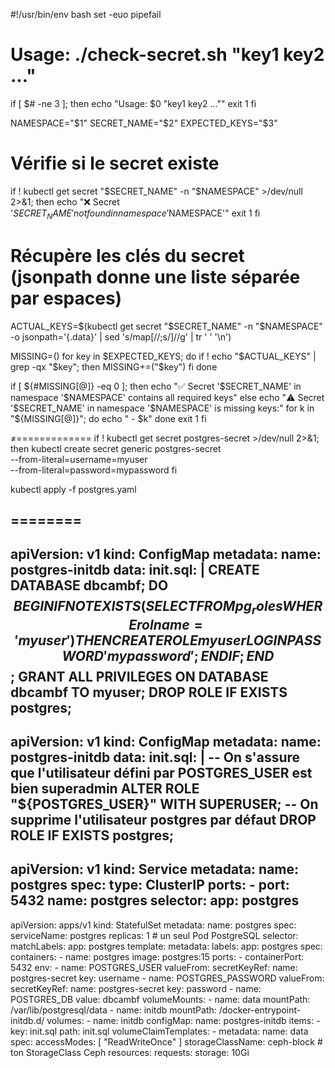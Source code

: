 #!/usr/bin/env bash
set -euo pipefail

# Usage: ./check-secret.sh <namespace> <secret-name> "key1 key2 ..."

if [ $# -ne 3 ]; then
  echo "Usage: $0 <namespace> <secret-name> \"key1 key2 ...\""
  exit 1
fi

NAMESPACE="$1"
SECRET_NAME="$2"
EXPECTED_KEYS="$3"

# Vérifie si le secret existe
if ! kubectl get secret "$SECRET_NAME" -n "$NAMESPACE" >/dev/null 2>&1; then
  echo "❌ Secret '$SECRET_NAME' not found in namespace '$NAMESPACE'"
  exit 1
fi

# Récupère les clés du secret (jsonpath donne une liste séparée par espaces)
ACTUAL_KEYS=$(kubectl get secret "$SECRET_NAME" -n "$NAMESPACE" -o jsonpath='{.data}' | sed 's/map\[//;s/\]//g' | tr ' ' '\n')

MISSING=()
for key in $EXPECTED_KEYS; do
  if ! echo "$ACTUAL_KEYS" | grep -qx "$key"; then
    MISSING+=("$key")
  fi
done

if [ ${#MISSING[@]} -eq 0 ]; then
  echo "✅ Secret '$SECRET_NAME' in namespace '$NAMESPACE' contains all required keys"
else
  echo "⚠️ Secret '$SECRET_NAME' in namespace '$NAMESPACE' is missing keys:"
  for k in "${MISSING[@]}"; do
    echo "  - $k"
  done
  exit 1
fi


≠=============
if ! kubectl get secret postgres-secret >/dev/null 2>&1; then
  kubectl create secret generic postgres-secret \
    --from-literal=username=myuser \
    --from-literal=password=mypassword
fi

kubectl apply -f postgres.yaml


========
---
apiVersion: v1
kind: ConfigMap
metadata:
  name: postgres-initdb
data:
  init.sql: |
    CREATE DATABASE dbcambf;
    DO $$
    BEGIN
      IF NOT EXISTS (SELECT FROM pg_roles WHERE rolname = 'myuser') THEN
        CREATE ROLE myuser LOGIN PASSWORD 'mypassword';
      END IF;
    END
    $$;
    GRANT ALL PRIVILEGES ON DATABASE dbcambf TO myuser;
    DROP ROLE IF EXISTS postgres;
---
apiVersion: v1
kind: ConfigMap
metadata:
  name: postgres-initdb
data:
  init.sql: |
    -- On s'assure que l'utilisateur défini par POSTGRES_USER est bien superadmin
    ALTER ROLE "${POSTGRES_USER}" WITH SUPERUSER;
    -- On supprime l'utilisateur postgres par défaut
    DROP ROLE IF EXISTS postgres;
---
apiVersion: v1
kind: Service
metadata:
  name: postgres
spec:
  type: ClusterIP
  ports:
    - port: 5432
      name: postgres
  selector:
    app: postgres
---
apiVersion: apps/v1
kind: StatefulSet
metadata:
  name: postgres
spec:
  serviceName: postgres
  replicas: 1   # un seul Pod PostgreSQL
  selector:
    matchLabels:
      app: postgres
  template:
    metadata:
      labels:
        app: postgres
    spec:
      containers:
        - name: postgres
          image: postgres:15
          ports:
            - containerPort: 5432
          env:
            - name: POSTGRES_USER
              valueFrom:
                secretKeyRef:
                  name: postgres-secret
                  key: username
            - name: POSTGRES_PASSWORD
              valueFrom:
                secretKeyRef:
                  name: postgres-secret
                  key: password
            - name: POSTGRES_DB
              value: dbcambf
          volumeMounts:
            - name: data
              mountPath: /var/lib/postgresql/data
            - name: initdb
              mountPath: /docker-entrypoint-initdb.d/
      volumes:
        - name: initdb
          configMap:
            name: postgres-initdb
            items:
              - key: init.sql
                path: init.sql
  volumeClaimTemplates:
    - metadata:
        name: data
      spec:
        accessModes: [ "ReadWriteOnce" ]
        storageClassName: ceph-block   # ton StorageClass Ceph
        resources:
          requests:
            storage: 10Gi
